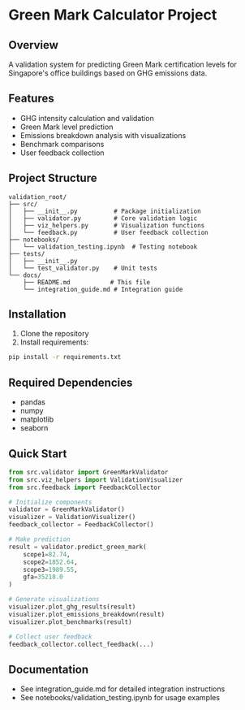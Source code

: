 # Green Mark Calculator Project

## Overview
A validation system for predicting Green Mark certification levels for Singapore's office buildings based on GHG emissions data.

## Features
- GHG intensity calculation and validation
- Green Mark level prediction
- Emissions breakdown analysis with visualizations
- Benchmark comparisons
- User feedback collection

## Project Structure
```
validation_root/
├── src/
│   ├── __init__.py          # Package initialization
│   ├── validator.py         # Core validation logic
│   ├── viz_helpers.py       # Visualization functions
│   └── feedback.py          # User feedback collection
├── notebooks/
│   └── validation_testing.ipynb  # Testing notebook
├── tests/
│   ├── __init__.py
│   └── test_validator.py    # Unit tests
└── docs/
    ├── README.md           # This file
    └── integration_guide.md # Integration guide
```

## Installation
1. Clone the repository
2. Install requirements:
```bash
pip install -r requirements.txt
```

## Required Dependencies
- pandas
- numpy
- matplotlib
- seaborn

## Quick Start
```python
from src.validator import GreenMarkValidator
from src.viz_helpers import ValidationVisualizer
from src.feedback import FeedbackCollector

# Initialize components
validator = GreenMarkValidator()
visualizer = ValidationVisualizer()
feedback_collector = FeedbackCollector()

# Make prediction
result = validator.predict_green_mark(
    scope1=82.74,
    scope2=1852.64,
    scope3=1989.55,
    gfa=35218.0
)

# Generate visualizations
visualizer.plot_ghg_results(result)
visualizer.plot_emissions_breakdown(result)
visualizer.plot_benchmarks(result)

# Collect user feedback
feedback_collector.collect_feedback(...)
```

## Documentation
- See integration_guide.md for detailed integration instructions
- See notebooks/validation_testing.ipynb for usage examples

